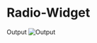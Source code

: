 # Radio-Widget

Output
![Output](https://user-images.githubusercontent.com/57382445/171321166-8fce8a5e-390c-43ff-b451-77b3e8bfb081.JPG)
